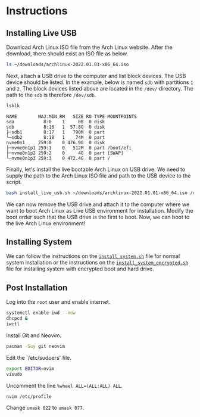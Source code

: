 # Instructions
## Installing Live USB
Download Arch Linux ISO file from the Arch Linux website. After the download, there should exist an ISO file as below. 

```bash
ls ~/downloads/archlinux-2022.01.01-x86_64.iso
```

Next, attach a USB drive to the computer and list block devices. The USB device should be listed. In the example, below is named `sdb` with partitions `1` and `2`. The block devices listed above are located in the `/dev/` directory. The path to the `sdb` is therefore `/dev/sdb`.

```bash
lsblk
```

```
NAME        MAJ:MIN RM   SIZE RO TYPE MOUNTPOINTS
sda           8:0    1     0B  0 disk
sdb           8:16   1  57.8G  0 disk
├─sdb1        8:17   1   790M  0 part
└─sdb2        8:18   1    74M  0 part
nvme0n1     259:0    0 476.9G  0 disk
├─nvme0n1p1 259:1    0   512M  0 part /boot/efi
├─nvme0n1p2 259:2    0     4G  0 part [SWAP]
└─nvme0n1p3 259:3    0 472.4G  0 part /
```

Finally, let's install the live bootable Arch Linux on USB drive. We need to supply the path to the Arch Linux ISO file and path to the USB device to the script.

```bash
bash install_live_usb.sh ~/downloads/archlinux-2022.01.01-x86_64.iso /dev/sdb
```

We can now remove the USB drive and attach it to the computer where we want to boot Arch Linux as Live USB environment for installation. Modify the boot order such that the USB drive is the first to boot. Now, we can boot to the live Arch Linux environment!


## Installing System
We can follow the instructions on the [`install_system.sh`](./install_system.sh) file for normal system installation or the instructions on the [`install_system_encrypted.sh`](./install_system_encrypted.sh) file for installing system with encrypted boot and hard drive.


## Post Installation
Log into the `root` user and enable internet.

```bash
systemctl enable iwd --now
dhcpcd &
iwctl
```

Install Git and Neovim.

```bash
pacman -Suy git neovim
```

Edit the `/etc/sudoers' file.

```bash
export EDITOR=nvim
visudo
```

Uncomment the line `%wheel ALL=(ALL:ALL) ALL`.

```bash
nvim /etc/profile
```

Change `umask 022` to `umask 077`.

